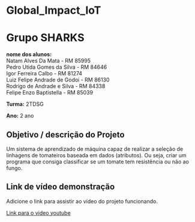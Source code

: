 # Global_Impact_IoT

# Grupo SHARKS

**nome dos alunos:** <br>
Natam Alves Da Mata - RM 85995 <br>
Pedro Utida Gomes da Silva - RM 84646 <br>
Igor Ferreira Calbo - RM 81274 <br>
Luiz Felipe Andrade de Godoi - RM 86130 <br>
Rodrigo de Andrade e Silva - RM 84338 <br>
Felipe Enzo Baptistella - RM 85039

**Turma:**
2TDSG

**Ano:**
2 ano

## Objetivo / descrição do Projeto

Um sistema de aprendizado de máquina capaz de realizar a seleção de linhagens de tomateiros baseada em dados (atributos). Ou seja, criar um programa que consiga classificar se um tomate tem resistência ou não ao fungo.


## Link de vídeo demonstração

Adicione o link para assistir ao vídeo do projeto funcionando.

[Link para o video youtube](https://www.youtube.com/watch?v=xva71wynxS0)
